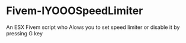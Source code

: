 # Fivem-IYOOOSpeedLimiter
An ESX Fivem script who Alows you to set speed limiter or disable it by pressing G key
